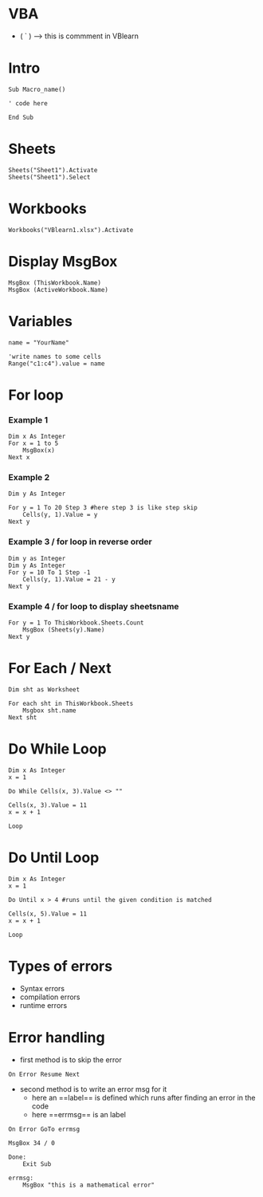 # VBA

- ( ` ) --> this is commment in VBlearn

# Intro
```
Sub Macro_name()

' code here

End Sub
```
# Sheets
```
Sheets("Sheet1").Activate
Sheets("Sheet1").Select
```


# Workbooks
```
Workbooks("VBlearn1.xlsx").Activate
```

# Display MsgBox
```
MsgBox (ThisWorkbook.Name)
MsgBox (ActiveWorkbook.Name)
```

# Variables
```
name = "YourName"

'write names to some cells
Range("c1:c4").value = name
```

# For loop

### Example 1
```
Dim x As Integer
For x = 1 to 5
    MsgBox(x)
Next x
```

### Example 2
```
Dim y As Integer

For y = 1 To 20 Step 3 #here step 3 is like step skip
    Cells(y, 1).Value = y
Next y
```


### Example 3 / for loop in reverse order
```
Dim y as Integer
Dim y As Integer
For y = 10 To 1 Step -1
    Cells(y, 1).Value = 21 - y
Next y
```

### Example 4 / for loop to display sheetsname
```
For y = 1 To ThisWorkbook.Sheets.Count
    MsgBox (Sheets(y).Name)
Next y
```

# For Each / Next
```
Dim sht as Worksheet

For each sht in ThisWorkbook.Sheets
    Msgbox sht.name
Next sht
```

#  Do While Loop

```
Dim x As Integer
x = 1

Do While Cells(x, 3).Value <> ""

Cells(x, 3).Value = 11
x = x + 1

Loop
```
# Do Until Loop
```
Dim x As Integer
x = 1

Do Until x > 4 #runs until the given condition is matched

Cells(x, 5).Value = 11
x = x + 1

Loop
```
# Types of errors
- Syntax errors
- compilation errors
- runtime errors

# Error handling
- first method is to skip the error
```
On Error Resume Next
```
- second method is to write an error msg for it
	- here an ==label== is defined which runs after finding an error in the code
	- here ==errmsg== is an label 
```
On Error GoTo errmsg

MsgBox 34 / 0

Done:
    Exit Sub

errmsg:
    MsgBox "this is a mathematical error"
```